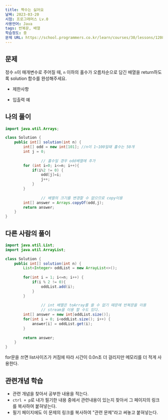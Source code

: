 ```yaml
---
title: 짝수는 싫어요
날짜: 2023-03-20
시험: 프로그래머스 Lv.0
사용언어: Java
tags: 반복문, 배열
학습정도: 중
문제 URL: https://school.programmers.co.kr/learn/courses/30/lessons/120813
---
```


## 문제

정수 `n`이 매개변수로 주어질 때, `n` 이하의 홀수가 오름차순으로 담긴 배열을 return하도록 solution 함수를 완성해주세요.

- 제한사항
    
    
- 입출력 예
    
    

## 나의 풀이

```java
import java.util.Arrays;

class Solution {
    public int[] solution(int n) {
        int[] odd = new int[101]; //n이 1~100일때 홀수는 50개
        int j = 0;
        
				// 홀수일 경우 odd배열에 추가
        for (int i=0; i<=n; i++){
            if(i%2 != 0) {
                odd[j]=i;
                j++;
            }
        }
        
				// 배열의 크기를 변경할 수 없으므로 copy이용
        int[] answer = Arrays.copyOf(odd,j);
        return answer;
    }
}
```

## 다른 사람의 풀이

```java
import java.util.List;
import java.util.ArrayList;

class Solution {
    public int[] solution(int n) {
        List<Integer> oddList = new ArrayList<>();
        
        for(int i = 1; i<=n; i++) {
            if(i % 2 != 0){
                oddList.add(i);
            }
        }
        
				// int 배열은 toArray를 쓸 수 없기 때문에 반복문을 이용
				// stream을 이용 할 수도 있다.
        int[] answer = new int[oddList.size()];
        for(int i = 0; i<oddList.size(); i++) {
            answer[i] = oddList.get(i);
        }
        
        return answer;
    }
}
```

for문을 쓰면 list사이즈가 커짐에 따라 시간이 0.0n초 더 걸리지만 메모리를 더 적게 사용한다.

## 관련개념 학습

- 관련 개념을 찾아서 공부한 내용을 적는다.
- `ctrl + p`로 내가 필기한 내용 중에서 관련내용이 있는지 찾아서 그 페이지의 링크를 복사하여 붙혀넣는다.
- 필기 페이지에도 이 문제의 링크를 복사하여 "관련 문제"라고 써놓고 붙혀넣는다.